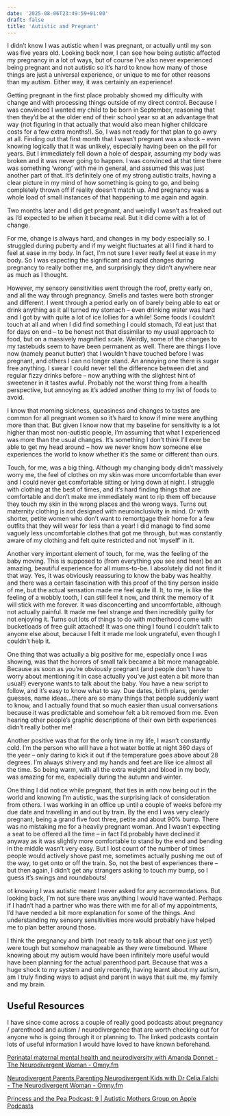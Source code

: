 ```yaml
---
date: '2025-08-06T23:49:59+01:00'
draft: false
title: 'Autistic and Pregnant'
---
```

I didn’t know I was autistic when I was pregnant, or actually until my son was five years old. Looking back now, I can see how being autistic affected my pregnancy in a lot of ways, but of course I’ve also never experienced being pregnant and not autistic so it’s hard to know how many of those things are just a universal experience, or unique to me for other reasons than my autism. Either way, it was certainly an experience!

Getting pregnant in the first place probably showed my difficulty with change and with processing things outside of my direct control. Because I was convinced I wanted my child to be born in September, reasoning that then they’d be at the older end of their school year so at an advantage that way (not figuring in that actually that would also mean higher childcare costs for a few extra months!). So, I was not ready for that plan to go awry at all. Finding out that first month that I wasn’t pregnant was a shock – even knowing logically that it was unlikely, especially having been on the pill for years. But I immediately fell down a hole of despair, assuming my body was broken and it was never going to happen. I was convinced at that time there was something ‘wrong’ with me in general, and assumed this was just another part of that. It’s definitely one of my strong autistic traits, having a clear picture in my mind of how something is going to go, and being completely thrown off if reality doesn’t match up. And pregnancy was a whole load of small instances of that happening to me again and again.

Two months later and I did get pregnant, and weirdly I wasn’t as freaked out as I’d expected to be when it became real. But it did come with a lot of change.

For me, change is always hard, and changes in my body especially so. I struggled during puberty and if my weight fluctuates at all I find it hard to feel at ease in my body. In fact, I’m not sure I ever really feel at ease in my body. So I was expecting the significant and rapid changes during pregnancy to really bother me, and surprisingly they didn’t anywhere near as much as I thought.

However, my sensory sensitivities went through the roof, pretty early on, and all the way through pregnancy. Smells and tastes were both stronger and different. I went through a period early on of barely being able to eat or drink anything as it all turned my stomach – even drinking water was hard and I got by with quite a lot of ice lollies for a while! Some foods I couldn’t touch at all and when I did find something I could stomach, I’d eat just that for days on end – to be honest not that dissimilar to my usual approach to food, but on a massively magnified scale. Weirdly, some of the changes to my tastebuds seem to have been permanent as well. There are things I love now (namely peanut butter) that I wouldn’t have touched before I was pregnant, and others I can no longer stand. An annoying one there is sugar free anything. I swear I could never tell the difference between diet and regular fizzy drinks before – now anything with the slightest hint of sweetener in it tastes awful. Probably not the worst thing from a health perspective, but annoying as it’s added another thing to my list of foods to avoid.

I know that morning sickness, queasiness and changes to tastes are common for all pregnant women so it’s hard to know if mine were anything more than that. But given I know now that my baseline for sensitivity is a lot higher than most non-autistic people, I’m assuming that what I experienced was more than the usual changes. It’s something I don’t think I’ll ever be able to get my head around – how we never know how someone else experiences the world to know whether it’s the same or different than ours.

Touch, for me, was a big thing. Although my changing body didn’t massively worry me, the feel of clothes on my skin was more uncomfortable than ever and I could never get comfortable sitting or lying down at night. I struggle with clothing at the best of times, and it’s hard finding things that are comfortable and don’t make me immediately want to rip them off because they touch my skin in the wrong places and the wrong ways. Turns out maternity clothing is not designed with neuroinclusivity in mind. Or with shorter, petite women who don’t want to remortgage their home for a few outfits that they will wear for less than a year! I did manage to find some vaguely less uncomfortable clothes that got me through, but was constantly aware of my clothing and felt quite restricted and not ‘myself’ in it.

Another very important element of touch, for me, was the feeling of the baby moving. This is supposed to (from everything you see and hear) be an amazing, beautiful experience for all mums-to-be. I absolutely did not find it that way. Yes, it was obviously reassuring to know the baby was healthy and there was a certain fascination with this proof of the tiny person inside of me, but the actual sensation made me feel quite ill. It, to me, is like the feeling of a wobbly tooth, I can still feel it now, and think the memory of it will stick with me forever. It was disconcerting and uncomfortable, although not actually painful. It made me feel strange and then incredibly guilty for not enjoying it. Turns out lots of things to do with motherhood come with bucketloads of free guilt attached! It was one thing I found I couldn’t talk to anyone else about, because I felt it made me look ungrateful, even though I couldn’t help it.

One thing that was actually a big positive for me, especially once I was showing, was that the horrors of small talk became a bit more manageable. Because as soon as you’re obviously pregnant (and people don’t have to worry about mentioning it in case actually you’ve just eaten a bit more than usual!) everyone wants to talk about the baby. You have a new script to follow, and it’s easy to know what to say. Due dates, birth plans, gender guesses, name ideas...there are so many things that people suddenly want to know, and I actually found that so much easier than usual conversations because it was predictable and somehow felt a bit removed from me. Even hearing other people’s graphic descriptions of their own birth experiences didn’t really bother me!

Another positive was that for the only time in my life, I wasn’t constantly cold. I’m the person who will have a hot water bottle at night 360 days of the year – only daring to kick it out if the temperature goes above about 28 degrees. I’m always shivery and my hands and feet are like ice almost all the time. So being warm, with all the extra weight and blood in my body, was amazing for me, especially during the autumn and winter.

One thing I did notice while pregnant, that ties in with now being out in the world and knowing I'm autistic, was the surprising lack of consideration from others. I was working in an office up until a couple of weeks before my due date and travelling in and out by train. By the end I was very clearly pregnant, being a grand five foot three, petite and about 90% bump. There was no mistaking me for a heavily pregnant woman. And I wasn’t expecting a seat to be offered all the time – in fact I’d probably have declined it anyway as it was slightly more comfortable to stand by the end and bending in the middle wasn’t very easy. But I lost count of the number of times people would actively shove past me, sometimes actually pushing me out of the way, to get onto or off the train. So, not the best of experiences there – but then again, I didn’t get any strangers asking to touch my bump, so I guess it’s swings and roundabouts!

ot knowing I was autistic meant I never asked for any accommodations. But looking back, I’m not sure there was anything I would have wanted. Perhaps if I hadn’t had a partner who was there with me for all of my appointments, I’d have needed a bit more explanation for some of the things. And understanding my sensory sensitivities more would probably have helped me to plan better around those.

I think the pregnancy and birth (not ready to talk about that one just yet!) were tough but somehow manageable as they were timebound. Where knowing about my autism would have been infinitely more useful would have been planning for the actual parenthood part. Because that was a huge shock to my system and only recently, having learnt about my autism, am I truly finding ways to adjust and parent in ways that suit me, my family and my brain.

## Useful Resources

I have since come across a couple of really good podcasts about pregnancy / parenthood and autism / neurodivergence that are worth checking out for anyone who is going through it or planning to. The linked podcasts contain lots of useful information I would have loved to have known beforehand.

[Perinatal maternal mental health and neurodiversity with Amanda Donnet - The Neurodivergent Woman - Omny.fm](https://omny.fm/shows/the-neurodivergent-woman/perinatal-maternal-mental-health-and-neurodiversit)

[Neurodivergent Parents Parenting Neurodivergent Kids with Dr Celia Falchi - The Neurodivergent Woman - Omny.fm](https://omny.fm/shows/the-neurodivergent-woman/neurodivergent-parents-parenting-neurodivergent-ki)

[Princess and the Pea Podcast: 9 | Autistic Mothers Group on Apple Podcasts](https://podcasts.apple.com/us/podcast/9-autistic-mothers-group/id1621639421?i=1000570773668)